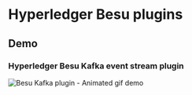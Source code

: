 # Hyperledger Besu plugins

## Demo

### Hyperledger Besu Kafka event stream plugin

![Besu Kafka plugin - Animated gif demo](demo/besu-kafka-plugin.gif)